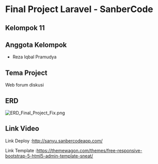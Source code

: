 # Final Project Laravel - SanberCode

## Kelompok 11

## Anggota Kelompok

-   Reza Iqbal Pramudya

## Tema Project

Web forum diskusi

## ERD

![ERD_Final_Project_Fix.png](ERD_Final_Project_Fix.png?raw=true)

## Link Video

Link Deploy :http://sanyu.sanbercodeapp.com/


Link Template :https://themewagon.com/themes/free-responsive-bootstrap-5-html5-admin-template-sneat/
